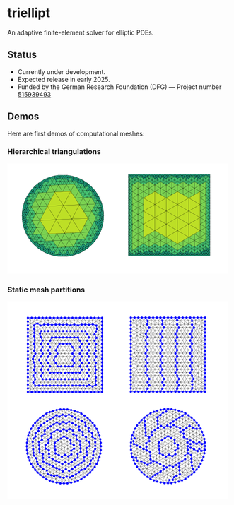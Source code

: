 # triellipt
An adaptive finite-element solver for elliptic PDEs.

## Status

- Currently under development.
- Expected release in early 2025.
- Funded by the German Research Foundation (DFG) —
  Project number [515939493](https://gepris-extern.dfg.de/gepris/projekt/515939493?language=en)

## Demos

Here are first demos of computational meshes:

### Hierarchical triangulations

<img src="./demos/demo-hct.png" width="500">

### Static mesh partitions

<img src="./demos/demo-layers.png" width="500">

